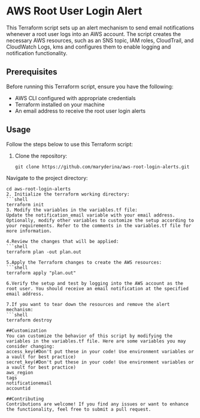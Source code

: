 # AWS Root User Login Alert

This Terraform script sets up an alert mechanism to send email notifications whenever a root user logs into an AWS account. The script creates the necessary AWS resources, such as an SNS topic, IAM roles, CloudTrail, and CloudWatch Logs, kms and configures them to enable logging and notification functionality.

## Prerequisites

Before running this Terraform script, ensure you have the following:

- AWS CLI configured with appropriate credentials
- Terraform installed on your machine
- An email address to receive the root user login alerts

## Usage

Follow the steps below to use this Terraform script:

1. Clone the repository:
   ```shell
   git clone https://github.com/maryderina/aws-root-login-alerts.git

Navigate to the project directory:
   ```shell
   cd aws-root-login-alerts
2. Initialize the terraform working directory:
   ```shell
   terraform init
3. Modify the variables in the variables.tf file:
Update the notification_email variable with your email address.
Optionally, modify other variables to customize the setup according to your requirements. Refer to the comments in the variables.tf file for more information.

4.Review the changes that will be applied:
  ```shell
  terraform plan -out plan.out

5.Apply the Terraform changes to create the AWS resources:
  ```shell
  terraform apply "plan.out"

6.Verify the setup and test by logging into the AWS account as the root user. You should receive an email notification at the specified email address.

7.If you want to tear down the resources and remove the alert mechanism:
  ```shell
  terraform destroy

##Customization
You can customize the behavior of this script by modifying the variables in the variables.tf file. Here are some variables you may consider changing:
access_key(#Don't put these in your code! Use environment variables or a vault for best practice)
secret_key(#Don't put these in your code! Use environment variables or a vault for best practice)
aws_region
tags
notificationemail
accountid

##Contributing
Contributions are welcome! If you find any issues or want to enhance the functionality, feel free to submit a pull request.


